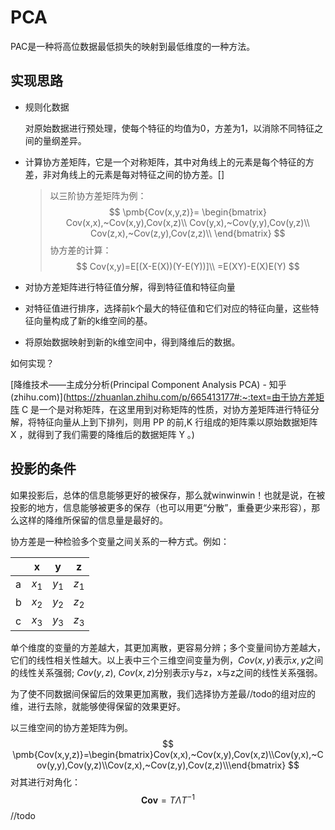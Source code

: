 # PCA

PAC是一种将高位数据最低损失的映射到最低维度的一种方法。

## 实现思路

* 规则化数据

  对原始数据进行预处理，使每个特征的均值为0，方差为1，以消除不同特征之间的量纲差异。

* 计算协方差矩阵，它是一个对称矩阵，其中对角线上的元素是每个特征的方差，非对角线上的元素是每对特征之间的协方差。[]

  > 以三阶协方差矩阵为例：
  > $$
  > \pmb{Cov(x,y,z)}=
  > \begin{bmatrix}
  > Cov(x,x),~Cov(x,y),Cov(x,z)\\
  > Cov(y,x),~Cov(y,y),Cov(y,z)\\
  > Cov(z,x),~Cov(z,y),Cov(z,z)\\
  > \end{bmatrix}
  > $$
  > 协方差的计算：
  > $$
  > Cov(x,y)=E[(X-E(X))(Y-E(Y))]\\
  > =E(XY)-E(X)E(Y)
  > $$
  > 

* 对协方差矩阵进行特征值分解，得到特征值和特征向量
* 对特征值进行排序，选择前k个最大的特征值和它们对应的特征向量，这些特征向量构成了新的k维空间的基。
* 将原始数据映射到新的k维空间中，得到降维后的数据。

如何实现？

[降维技术——主成分分析(Principal Component Analysis PCA) - 知乎 (zhihu.com)](https://zhuanlan.zhihu.com/p/665413177#:~:text=由于协方差矩阵 C 是一个是对称矩阵，在这里用到对称矩阵的性质，对协方差矩阵进行特征分解，将特征向量从上到下排列，则用 PP 的前,K 行组成的矩阵乘以原始数据矩阵 X ，就得到了我们需要的降维后的数据矩阵 Y 。)

## 投影的条件

如果投影后，总体的信息能够更好的被保存，那么就winwinwin！也就是说，在被投影的地方，信息能够被更多的保存（也可以用更“分散”，重叠更少来形容），那么这样的降维所保留的信息量是最好的。

协方差是一种检验多个变量之间关系的一种方式。例如：

|      | x     | y     | z     |
| ---- | ----- | ----- | ----- |
| a    | $x_1$ | $y_1$ | $z_1$ |
| b    | $x_2$ | $y_2$ | $z_2$ |
| c    | $x_3$ | $y_3$ | $z_3$ |

单个维度的变量的方差越大，其更加离散，更容易分辨；多个变量间协方差越大，它们的线性相关性越大。以上表中三个三维空间变量为例，$Cov(x,y)$表示$x,y$之间的线性关系强弱; $Cov(y,z),~Cov(x,z)$分别表示y与z，x与z之间的线性关系强弱。

为了使不同数据间保留后的效果更加离散，我们选择协方差最//todo的组对应的维，进行去除，就能够使得保留的效果更好。

以三维空间的协方差矩阵为例。
$$
\pmb{Cov(x,y,z)}=\begin{bmatrix}Cov(x,x),~Cov(x,y),Cov(x,z)\\Cov(y,x),~Cov(y,y),Cov(y,z)\\Cov(z,x),~Cov(z,y),Cov(z,z)\\\end{bmatrix}
$$
对其进行对角化：
$$
\pmb{Cov}=T\Lambda T^{-1}
$$
//todo